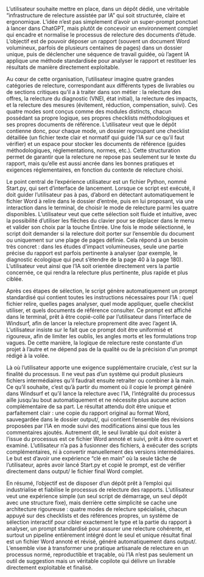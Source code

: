 L’utilisateur souhaite mettre en place, dans un dépôt dédié, une véritable “infrastructure de relecture assistée par IA” qui soit structurée, claire et ergonomique. L’idée n’est pas simplement d’avoir un super-prompt ponctuel à lancer dans ChatGPT, mais plutôt de concevoir un environnement complet qui encadre et normalise le processus de relecture des documents d’étude. L’objectif est de pouvoir déposer un rapport (souvent un document Word volumineux, parfois de plusieurs centaines de pages) dans un dossier unique, puis de déclencher une séquence de travail guidée, où l’agent IA applique une méthode standardisée pour analyser le rapport et restituer les résultats de manière directement exploitable.

Au cœur de cette organisation, l’utilisateur imagine quatre grandes catégories de relecture, correspondant aux différents types de livrables ou de sections critiques qu’il a à traiter dans son métier : la relecture des offres, la relecture du diagnostic (VNEI, état initial), la relecture des impacts, et la relecture des mesures (évitement, réduction, compensation, suivi). Ces quatre modes sont conçus comme des modules distincts, chacun possédant sa propre logique, ses propres checklists méthodologiques et ses propres documents de référence. L’utilisateur veut que le dépôt contienne donc, pour chaque mode, un dossier regroupant une checklist détaillée (un fichier texte clair et normatif qui guide l’IA sur ce qu’il faut vérifier) et un espace pour stocker les documents de référence (guides méthodologiques, réglementations, normes, etc.). Cette structuration permet de garantir que la relecture ne repose pas seulement sur le texte du rapport, mais qu’elle est aussi ancrée dans les bonnes pratiques et exigences réglementaires, en fonction du contexte de relecture choisi.

Le point central de l’expérience utilisateur est un fichier Python, nommé Start.py, qui sert d’interface de lancement. Lorsque ce script est exécuté, il doit guider l’utilisateur pas à pas, d’abord en détectant automatiquement le fichier Word à relire dans le dossier d’entrée, puis en lui proposant, via une interaction dans le terminal, de choisir le mode de relecture parmi les quatre disponibles. L’utilisateur veut que cette sélection soit fluide et intuitive, avec la possibilité d’utiliser les flèches du clavier pour se déplacer dans le menu et valider son choix par la touche Entrée. Une fois le mode sélectionné, le script doit demander si la relecture doit porter sur l’ensemble du document ou uniquement sur une plage de pages définie. Cela répond à un besoin très concret : dans les études d’impact volumineuses, seule une partie précise du rapport est parfois pertinente à analyser (par exemple, le diagnostic écologique qui peut s’étendre de la page 40 à la page 180). L’utilisateur veut ainsi que l’IA soit orientée directement vers la partie concernée, ce qui rendra la relecture plus pertinente, plus rapide et plus ciblée.

Après ces étapes de sélection, le script génère automatiquement un prompt standardisé qui contient toutes les instructions nécessaires pour l’IA : quel fichier relire, quelles pages analyser, quel mode appliquer, quelle checklist utiliser, et quels documents de référence consulter. Ce prompt est affiché dans le terminal, prêt à être copié-collé par l’utilisateur dans l’interface de Windsurf, afin de lancer la relecture proprement dite avec l’agent IA. L’utilisateur insiste sur le fait que ce prompt doit être uniformisé et rigoureux, afin de limiter les oublis, les angles morts et les formulations trop vagues. De cette manière, la logique de relecture reste constante d’un projet à l’autre et ne dépend pas de la qualité ou de la précision d’un prompt rédigé à la volée.

Là où l’utilisateur apporte une exigence supplémentaire cruciale, c’est sur la finalité du processus. Il ne veut pas d’un système qui produit plusieurs fichiers intermédiaires qu’il faudrait ensuite retraiter ou combiner à la main. Ce qu’il souhaite, c’est qu’à partir du moment où il copie le prompt généré dans Windsurf et qu’il lance la relecture avec l’IA, l’intégralité du processus aille jusqu’au bout automatiquement et ne nécessite plus aucune action complémentaire de sa part. Le résultat attendu doit être unique et parfaitement clair : une copie du rapport original au format Word, sauvegardée dans le dossier output/, qui contient l’ensemble des révisions proposées par l’IA en mode suivi des modifications ainsi que tous les commentaires ajoutés. Autrement dit, le seul livrable qui doit exister à l’issue du processus est ce fichier Word annoté et suivi, prêt à être ouvert et examiné. L’utilisateur n’a pas à fusionner des fichiers, à exécuter des scripts complémentaires, ni à convertir manuellement des versions intermédiaires. Le but est d’avoir une expérience “clé en main” où la seule tâche de l’utilisateur, après avoir lancé Start.py et copié le prompt, est de vérifier directement dans output/ le fichier final Word complet.

En résumé, l’objectif est de disposer d’un dépôt prêt à l’emploi qui industrialise et fiabilise le processus de relecture des rapports. L’utilisateur veut une expérience simple (un seul script de démarrage, un seul dépôt avec une structure fixe), mais derrière cette simplicité se cache une architecture rigoureuse : quatre modes de relecture spécialisés, chacun appuyé sur des checklists et des références propres, un système de sélection interactif pour cibler exactement le type et la partie du rapport à analyser, un prompt standardisé pour assurer une relecture cohérente, et surtout un pipeline entièrement intégré dont le seul et unique résultat final est un fichier Word annoté et révisé, généré automatiquement dans output/. L’ensemble vise à transformer une pratique artisanale de relecture en un processus normé, reproductible et traçable, où l’IA n’est pas seulement un outil de suggestion mais un véritable copilote qui délivre un livrable directement exploitable et finalisé.